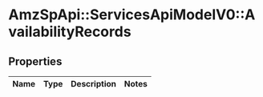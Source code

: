 # AmzSpApi::ServicesApiModelV0::AvailabilityRecords

## Properties
Name | Type | Description | Notes
------------ | ------------- | ------------- | -------------

